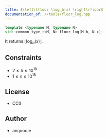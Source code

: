 ```yaml
---
title: $\left\lfloor \log_b(x) \right\rfloor$
documentation_of: //tools/floor_log.hpp
---
```


```cpp
template <typename M, typename N>
std::common_type_t<M, N> floor_log(M b, N x);
```

It returns $\left\lfloor \log_b(x) \right\rfloor$.

## Constraints
- $2 \leq b \leq 10^{18}$
- $1 \leq x \leq 10^{18}$

## License
- CC0

## Author
- anqooqie
